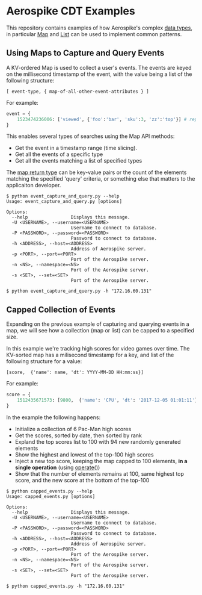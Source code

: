 # Aerospike CDT Examples

This repository contains examples of how Aerospike's complex [data types](https://www.aerospike.com/docs/guide/data-types.html),
in particular [Map](https://www.aerospike.com/docs/guide/cdt-map.html)
and [List](https://www.aerospike.com/docs/guide/cdt-list.html) can be used to
implement common patterns.

## Using Maps to Capture and Query Events

A KV-ordered Map is used to collect a user's events. The events are keyed on
the millisecond timestamp of the event, with the value being a list of the
following structure:
```
[ event-type, { map-of-all-other-event-attributes } ]
```
For example:
```python
event = {
    1523474236006: ['viewed', {'foo':'bar', 'sku':3, 'zz':'top'}] # represents a single event
}
```

This enables several types of searches using the Map API methods:
 * Get the event in a timestamp range (time slicing).
 * Get all the events of a specific type
 * Get all the events matching a list of specified types

The [map return type](https://www.aerospike.com/apidocs/python/aerospike.html#map-return-types)
can be key-value pairs or the count of the elements matching the specified
'query' criteria, or something else that matters to the applicaiton developer.
```
$ python event_capture_and_query.py --help
Usage: event_capture_and_query.py [options]

Options:
  --help                Displays this message.
  -U <USERNAME>, --username=<USERNAME>
                        Username to connect to database.
  -P <PASSWORD>, --password=<PASSWORD>
                        Password to connect to database.
  -h <ADDRESS>, --host=<ADDRESS>
                        Address of Aerospike server.
  -p <PORT>, --port=<PORT>
                        Port of the Aerospike server.
  -n <NS>, --namespace=<NS>
                        Port of the Aerospike server.
  -s <SET>, --set=<SET>
                        Port of the Aerospike server.

$ python event_capture_and_query.py -h "172.16.60.131"
```

## Capped Collection of Events
Expanding on the previous example of capturing and querying events in a map, we
will see how a collection (map or list) can be capped to a specified size.

In this example we're tracking high scores for video games over time. The
KV-sorted map has a milisecond timestamp for a key, and list of the following
structure for a value:
```
[score,  {'name': name, 'dt': YYYY-MM-DD HH:mm:ss}]
```
For example:
```python
score = {
    1512435671573: [9800,  {'name': 'CPU', 'dt': '2017-12-05 01:01:11'}]
}
```

In the example the following happens:
 * Initialize a collection of 6 Pac-Man high scores
 * Get the scores, sorted by date, then sorted by rank
 * Expland the top scores list to 100 with 94 new randomly generated elements
 * Show the highest and lowest of the top-100 high scores
 * Inject a new top score, keeping the map capped to 100 elements, **in a single operation** (using [operate()](https://www.aerospike.com/apidocs/python/client.html#aerospike.Client.operate))
 * Show that the number of elements remains at 100, same highest top score, and the new score at the bottom of the top-100

```
$ python capped_events.py --help
Usage: capped_events.py [options]

Options:
  --help                Displays this message.
  -U <USERNAME>, --username=<USERNAME>
                        Username to connect to database.
  -P <PASSWORD>, --password=<PASSWORD>
                        Password to connect to database.
  -h <ADDRESS>, --host=<ADDRESS>
                        Address of Aerospike server.
  -p <PORT>, --port=<PORT>
                        Port of the Aerospike server.
  -n <NS>, --namespace=<NS>
                        Port of the Aerospike server.
  -s <SET>, --set=<SET>
                        Port of the Aerospike server.

$ python capped_events.py -h "172.16.60.131"
```

